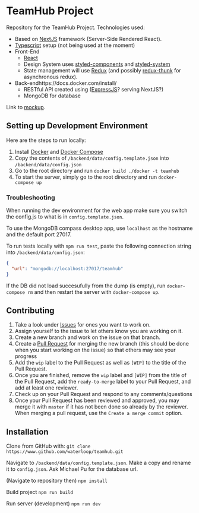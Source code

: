 # TeamHub Project

Repository for the TeamHub Project. Technologies used: 
* Based on [NextJS](https://nextjs.org) framework (Server-Side Rendered React).
* [Typescript](www.typescriptlang.org) setup (not being used at the moment)
* Front-End
    * [React](https://reactjs.org)
    * Design System uses [styled-components](https://www.styled-components.com) and [styled-system](https://styled-system.com)
    * State management will use [Redux](https://redux.js.org) (and possibly [redux-thunk](https://github.com/reduxjs/redux-thunk) for asynchronous redux).
* Back-endhttps://docs.docker.com/install/
    * RESTful API created using ([ExpressJS](https://expressjs.com)? serving NextJS?)
    * MongoDB for database

Link to [mockup](https://xd.adobe.com/view/7509d6a3-f62b-44a7-595b-0250db05ffcc-0338/).

## Setting up Development Environment
Here are the steps to run locally:
1. Install [Docker](https://docs.docker.com/install/) and [Docker Compose](https://docs.docker.com/compose/install/)
2. Copy the contents of `/backend/data/config.template.json` into `/backend/data/config.json`
3. Go to the root directory and run `docker build ./docker -t teamhub`
4. To start the server, simply go to the root directory and run `docker-compose up`

### Troubleshooting

When running the dev environment for the web app make sure you switch the config.js to what is in `config.template.json`.

To use the MongoDB compass desktop app, use `localhost` as the hostname and the default port 27017.

To run tests locally with `npm run test`, paste the following connection string into `/backend/data/config.json`:
```json
{
  "url": "mongodb://localhost:27017/teamhub"
}
```

If the DB did not load succesufully from the dump (is empty), run `docker-compose rm` and then restart the server with `docker-compose up`.

## Contributing
1. Take a look under [Issues](https://github.com/waterloop/teamhub/issues) for ones you want to work on.
2. Assign yourself to the issue to let others know you are working on it.
3. Create a new branch and work on the issue on that branch.
4. Create a [Pull Request](https://github.com/waterloop/teamhub/pulls) for merging the new branch (this should be done when you start working on the issue) so that others may see your progress
5. Add the `wip` label to the Pull Request as well as `[WIP]` to the title of the Pull Request.
6. Once you are finished, remove the `wip` label and `[WIP]` from the title of the Pull Request, add the `ready-to-merge` label to your Pull Request, and add at least one reviewer.
5. Check up on your Pull Request and respond to any comments/questions
6. Once your Pull Request has been reviewed and approved, you may merge it with `master` if it has not been done so already by the reviewer. When merging a pull request, use the `Create a merge commit` option.




## Installation

Clone from GitHub with: 
```git clone https://www.github.com/waterloop/teamhub.git```

Navigate to `/backend/data/config.template.json`.
Make a copy and rename it to `config.json`.
Ask Michael Pu for the database url.


(Navigate to repository then)
```npm install```

Build project
```npm run build```

Run server (development)
```npm run dev```
